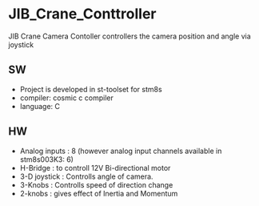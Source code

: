 # JIB_Crane_Conttroller
JIB Crane Camera Contoller controllers the camera position and angle via joystick
##	SW
*	Project is developed in st-toolset for stm8s
*	compiler:	cosmic c compiler
*	language:	C
##	HW
*	Analog inputs	:	8 (however analog input channels available in stm8s003K3: 6)
*	H-Bridge		:	to controll 12V Bi-directional motor
*	3-D joystick	:	Controlls angle of camera.
*	3-Knobs			:	Controlls speed of direction change
*	2-knobs			:	gives effect of Inertia and Momentum
